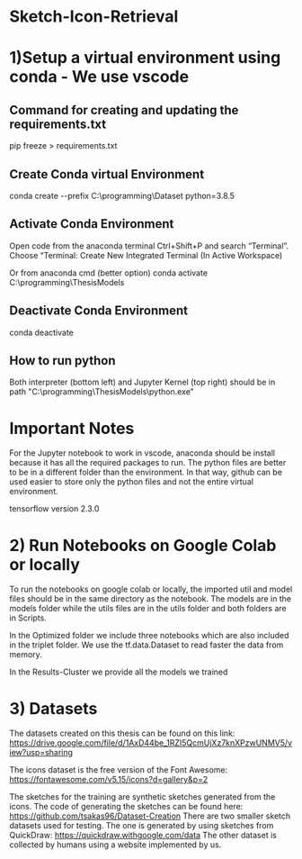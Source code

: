 # Sketch-Icon-Retrieval

# 1)Setup a virtual environment using conda - We use vscode
## Command for creating and updating the requirements.txt
pip freeze > requirements.txt

## Create Conda virtual Environment
conda create --prefix C:\programming\Dataset python=3.8.5

## Activate Conda Environment
Open code from the anaconda terminal
Ctrl+Shift+P and search “Terminal”.
Choose “Terminal: Create New Integrated Terminal (In Active Workspace)

Or from anaconda cmd (better option)
conda activate C:\programming\ThesisModels

## Deactivate Conda Environment
conda deactivate

## How to run python
Both interpreter (bottom left) and Jupyter Kernel (top right) should be in path "C:\programming\ThesisModels\python.exe"

# Important Notes
For the Jupyter notebook to work in vscode, anaconda should be install because it has all the required
packages to run.
The python files are better to be in a different folder than the environment. In that way, github can be used easier to store only the python files and not the entire virtual environment.

tensorflow version 2.3.0

# 2) Run Notebooks on Google Colab or locally
To run the notebooks on google colab or locally, the imported util and model files should be in the same directory as the notebook.
The models are in the models folder while the utils files are in the utils folder and both folders are in Scripts.

In the Optimized folder we include three notebooks which are also included in the triplet folder. We use the tf.data.Dataset to read faster the data from memory.

In the Results-Cluster we provide all the models we trained

# 3) Datasets
The datasets created on this thesis can be found on this link: https://drive.google.com/file/d/1AxD44be_1RZI5QcmUjXz7knXPzwUNMV5/view?usp=sharing

The icons dataset is the free version of the Font Awesome: https://fontawesome.com/v5.15/icons?d=gallery&p=2

The sketches for the training are synthetic sketches generated from the icons. The code of generating the sketches can be found here: https://github.com/tsakas96/Dataset-Creation
There are two smaller sketch datasets used for testing. The one is generated by using sketches from QuickDraw: https://quickdraw.withgoogle.com/data
The other dataset is collected by humans using a website implemented by us.

